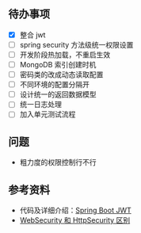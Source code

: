 ## 待办事项


- [x] 整合 jwt
- [ ] spring security 方法级统一权限设置
- [ ] 开发阶段热加载，不重启生效
- [ ] MongoDB 索引创建时机
- [ ] 密码类的改成动态读取配置
- [ ] 不同环境的配置分隔开
- [ ] 设计统一的返回数据模型
- [ ] 统一日志处理
- [ ] 加入单元测试流程

## 问题

- 粗力度的权限控制行不行

## 参考资料

- 代码及详细介绍：[Spring Boot JWT](https://github.com/murraco/spring-boot-jwt)
- [WebSecurity 和 HttpSecurity 区别](https://juejin.im/post/5a1980825188252abc5e0fd1)